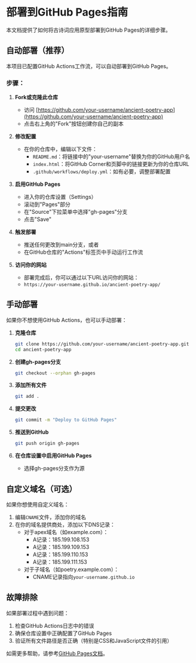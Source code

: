 # 部署到GitHub Pages指南

本文档提供了如何将古诗词应用原型部署到GitHub Pages的详细步骤。

## 自动部署（推荐）

本项目已配置GitHub Actions工作流，可以自动部署到GitHub Pages。

### 步骤：

1. **Fork或克隆此仓库**
   - 访问 [https://github.com/your-username/ancient-poetry-app](https://github.com/your-username/ancient-poetry-app)
   - 点击右上角的"Fork"按钮创建你自己的副本

2. **修改配置**
   - 在你的仓库中，编辑以下文件：
     - `README.md`：将链接中的"your-username"替换为你的GitHub用户名
     - `index.html`：将GitHub Corner和页脚中的链接更新为你的仓库URL
     - `.github/workflows/deploy.yml`：如有必要，调整部署配置

3. **启用GitHub Pages**
   - 进入你的仓库设置（Settings）
   - 滚动到"Pages"部分
   - 在"Source"下拉菜单中选择"gh-pages"分支
   - 点击"Save"

4. **触发部署**
   - 推送任何更改到main分支，或者
   - 在GitHub仓库的"Actions"标签页中手动运行工作流

5. **访问你的网站**
   - 部署完成后，你可以通过以下URL访问你的网站：
   - `https://your-username.github.io/ancient-poetry-app/`

## 手动部署

如果你不想使用GitHub Actions，也可以手动部署：

1. **克隆仓库**
   ```bash
   git clone https://github.com/your-username/ancient-poetry-app.git
   cd ancient-poetry-app
   ```

2. **创建gh-pages分支**
   ```bash
   git checkout --orphan gh-pages
   ```

3. **添加所有文件**
   ```bash
   git add .
   ```

4. **提交更改**
   ```bash
   git commit -m "Deploy to GitHub Pages"
   ```

5. **推送到GitHub**
   ```bash
   git push origin gh-pages
   ```

6. **在仓库设置中启用GitHub Pages**
   - 选择gh-pages分支作为源

## 自定义域名（可选）

如果你想使用自定义域名：

1. 编辑`CNAME`文件，添加你的域名
2. 在你的域名提供商处，添加以下DNS记录：
   - 对于apex域名（如example.com）：
     - A记录：185.199.108.153
     - A记录：185.199.109.153
     - A记录：185.199.110.153
     - A记录：185.199.111.153
   - 对于子域名（如poetry.example.com）：
     - CNAME记录指向`your-username.github.io`

## 故障排除

如果部署过程中遇到问题：

1. 检查GitHub Actions日志中的错误
2. 确保仓库设置中正确配置了GitHub Pages
3. 验证所有文件路径是否正确（特别是CSS和JavaScript文件的引用）

如需更多帮助，请参考[GitHub Pages文档](https://docs.github.com/cn/pages)。 